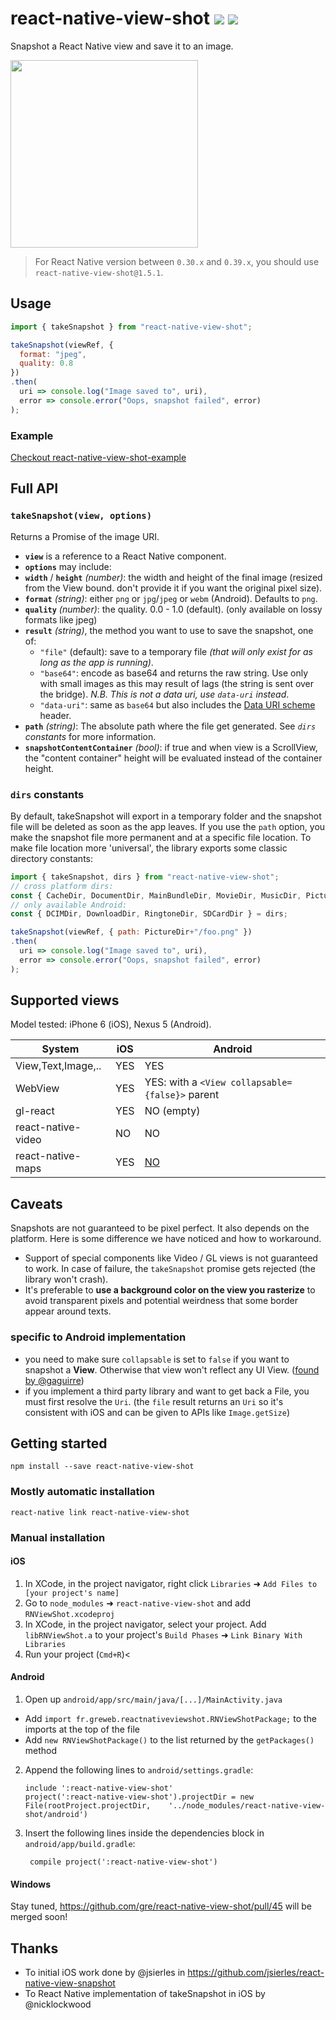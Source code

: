 
# react-native-view-shot ![](https://img.shields.io/npm/v/react-native-view-shot.svg) ![](https://img.shields.io/badge/react--native-%2040+-05F561.svg)

Snapshot a React Native view and save it to an image.

<img src="https://github.com/gre/react-native-view-shot-example/raw/master/docs/recursive.gif" width=300 />

> For React Native version between `0.30.x` and `0.39.x`, you should use `react-native-view-shot@1.5.1`.

## Usage

```js
import { takeSnapshot } from "react-native-view-shot";

takeSnapshot(viewRef, {
  format: "jpeg",
  quality: 0.8
})
.then(
  uri => console.log("Image saved to", uri),
  error => console.error("Oops, snapshot failed", error)
);
```

### Example

[Checkout react-native-view-shot-example](https://github.com/gre/react-native-view-shot-example)

## Full API

### `takeSnapshot(view, options)`

Returns a Promise of the image URI.

- **`view`** is a reference to a React Native component.
- **`options`** may include:
 - **`width`** / **`height`** *(number)*: the width and height of the final image (resized from the View bound. don't provide it if you want the original pixel size).
 - **`format`** *(string)*: either `png` or `jpg`/`jpeg` or `webm` (Android). Defaults to `png`.
 - **`quality`** *(number)*: the quality. 0.0 - 1.0 (default). (only available on lossy formats like jpeg)
 - **`result`** *(string)*, the method you want to use to save the snapshot, one of:
    - `"file"` (default): save to a temporary file *(that will only exist for as long as the app is running)*.
    - `"base64"`: encode as base64 and returns the raw string. Use only with small images as this may result of lags (the string is sent over the bridge). *N.B. This is not a data uri, use `data-uri` instead*.
    - `"data-uri"`: same as `base64` but also includes the [Data URI scheme](https://en.wikipedia.org/wiki/Data_URI_scheme) header.
 - **`path`** *(string)*: The absolute path where the file get generated. See *`dirs` constants* for more information.
 - **`snapshotContentContainer`** *(bool)*: if true and when view is a ScrollView, the "content container" height will be evaluated instead of the container height.

### `dirs` constants

By default, takeSnapshot will export in a temporary folder and the snapshot file will be deleted as soon as the app leaves. If you use the `path` option, you make the snapshot file more permanent and at a specific file location. To make file location more 'universal', the library exports some classic directory constants:

```js
import { takeSnapshot, dirs } from "react-native-view-shot";
// cross platform dirs:
const { CacheDir, DocumentDir, MainBundleDir, MovieDir, MusicDir, PictureDir } = dirs;
// only available Android:
const { DCIMDir, DownloadDir, RingtoneDir, SDCardDir } = dirs;

takeSnapshot(viewRef, { path: PictureDir+"/foo.png" })
.then(
  uri => console.log("Image saved to", uri),
  error => console.error("Oops, snapshot failed", error)
);
```

## Supported views

Model tested: iPhone 6 (iOS), Nexus 5 (Android).

| System             | iOS                | Android           |
|--------------------|--------------------|-------------------|
| View,Text,Image,.. | YES                | YES               |
| WebView            | YES                | YES: with a `<View collapsable={false}>` parent |
| gl-react           | YES                | NO (empty)        |
| react-native-video | NO                 | NO                |
| react-native-maps  | YES                | [NO](https://github.com/gre/react-native-view-shot/issues/36) |


## Caveats

Snapshots are not guaranteed to be pixel perfect. It also depends on the platform. Here is some difference we have noticed and how to workaround.

- Support of special components like Video / GL views is not guaranteed to work. In case of failure, the `takeSnapshot` promise gets rejected (the library won't crash).
- It's preferable to **use a background color on the view you rasterize** to avoid transparent pixels and potential weirdness that some border appear around texts.

### specific to Android implementation

- you need to make sure `collapsable` is set to `false` if you want to snapshot a **View**. Otherwise that view won't reflect any UI View. ([found by @gaguirre](https://github.com/gre/react-native-view-shot/issues/7#issuecomment-245302844))
-  if you implement a third party library and want to get back a File, you must first resolve the `Uri`. (the `file` result returns an `Uri` so it's consistent with iOS and can be given to APIs like `Image.getSize`)

## Getting started

```
npm install --save react-native-view-shot
```

### Mostly automatic installation

```
react-native link react-native-view-shot
```

### Manual installation

#### iOS

1. In XCode, in the project navigator, right click `Libraries` ➜ `Add Files to [your project's name]`
2. Go to `node_modules` ➜ `react-native-view-shot` and add `RNViewShot.xcodeproj`
3. In XCode, in the project navigator, select your project. Add `libRNViewShot.a` to your project's `Build Phases` ➜ `Link Binary With Libraries`
4. Run your project (`Cmd+R`)<

#### Android

1. Open up `android/app/src/main/java/[...]/MainActivity.java`
 - Add `import fr.greweb.reactnativeviewshot.RNViewShotPackage;` to the imports at the top of the file
 - Add `new RNViewShotPackage()` to the list returned by the `getPackages()` method
2. Append the following lines to `android/settings.gradle`:
 	```
 	include ':react-native-view-shot'
 	project(':react-native-view-shot').projectDir = new File(rootProject.projectDir, 	'../node_modules/react-native-view-shot/android')
 	```
3. Insert the following lines inside the dependencies block in `android/app/build.gradle`:
 	```
     compile project(':react-native-view-shot')
 	```

#### Windows

Stay tuned, https://github.com/gre/react-native-view-shot/pull/45 will be merged soon!

## Thanks

- To initial iOS work done by @jsierles in https://github.com/jsierles/react-native-view-snapshot
- To React Native implementation of takeSnapshot in iOS by @nicklockwood
